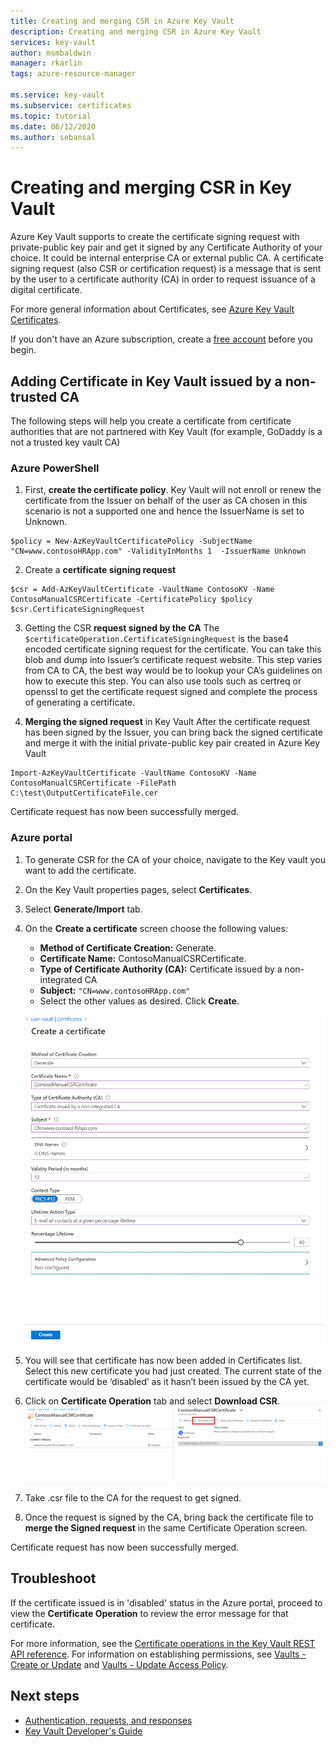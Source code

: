 ```yaml
---
title: Creating and merging CSR in Azure Key Vault 
description: Creating and merging CSR in Azure Key Vault 
services: key-vault
author: msmbaldwin
manager: rkarlin
tags: azure-resource-manager

ms.service: key-vault
ms.subservice: certificates
ms.topic: tutorial
ms.date: 06/12/2020
ms.author: sebansal
---
```


# Creating and merging CSR in Key Vault 

Azure Key Vault supports to create the certificate signing request with private-public key pair and get it signed by any Certificate Authority of your choice. It could be internal enterprise CA or external public CA. A certificate  signing request (also CSR or certification request) is a message that is sent by the user to a certificate authority (CA) in order to request issuance of a digital certificate.

For more general information about Certificates, see [Azure Key Vault Certificates](/azure/key-vault/certificates/about-certificates).

If you don't have an Azure subscription, create a [free account](https://azure.microsoft.com/free/?WT.mc_id=A261C142F) before you begin.

## Adding Certificate in Key Vault issued by a non-trusted CA

The following steps will help you create a certificate from certificate authorities that are not partnered with Key Vault (for example, GoDaddy is a not a trusted key vault CA) 


### Azure PowerShell



1.  First, **create the certificate policy**. Key Vault will not enroll or renew the certificate from the Issuer on behalf of the user as CA chosen in this scenario is not a supported one and hence the IssuerName is set to Unknown.

```azurepowershell
$policy = New-AzKeyVaultCertificatePolicy -SubjectName "CN=www.contosoHRApp.com" -ValidityInMonths 1  -IssuerName Unknown
```


2. Create a **certificate signing request**

```azurepowershell
$csr = Add-AzKeyVaultCertificate -VaultName ContosoKV -Name ContosoManualCSRCertificate -CertificatePolicy $policy
$csr.CertificateSigningRequest
```

3. Getting the CSR **request signed by the CA**
The `$certificateOperation.CertificateSigningRequest` is the base4 encoded certificate signing request for the certificate. You can take this blob and dump into Issuer’s certificate request website. This step varies from CA to CA, the best way would be to lookup your CA’s guidelines on how to execute this step. You can also use tools such as certreq or openssl to get the certificate request signed and complete the process of generating a certificate.


4. **Merging the signed request** in Key Vault
After the certificate request has been signed by the Issuer, you can bring back the signed certificate and merge it with the initial private-public key pair created in Azure Key Vault

```azurepowershell-interactive
Import-AzKeyVaultCertificate -VaultName ContosoKV -Name ContosoManualCSRCertificate -FilePath C:\test\OutputCertificateFile.cer
```

Certificate request has now been successfully merged.

### Azure portal

1.	To generate CSR for the CA of your choice, navigate to the Key vault you want to add the certificate.
2.	On the Key Vault properties pages, select **Certificates**.
3.	Select **Generate/Import** tab.
4.	On the **Create a certificate** screen choose the following values:
    - **Method of Certificate Creation:** Generate.
    - **Certificate Name:** ContosoManualCSRCertificate.
    - **Type of Certificate Authority (CA):** Certificate issued by a non-integrated CA
    - **Subject:** `"CN=www.contosoHRApp.com"`
    - Select the other values as desired. Click **Create**.

    ![Certificate properties](../media/certificates/create-csr-merge-csr/create-certificate.png)
6.	You will see that certificate has now been added in Certificates list. Select this new certificate you had just created. The current state of the certificate would be ‘disabled’ as it hasn’t been issued by the CA yet.
7. Click on **Certificate Operation** tab and select **Download CSR**.
 ![Certificate properties](../media/certificates/create-csr-merge-csr/download-csr.png)

8.	Take .csr file to the CA for the request to get signed.
9.	Once the request is signed by the CA, bring back the certificate file to **merge the Signed request** in the same Certificate Operation screen.

Certificate request has now been successfully merged.

## Troubleshoot

If the certificate issued is in 'disabled' status in the Azure portal, proceed to view the **Certificate Operation** to review the error message for that certificate.

For more information, see the [Certificate operations in the Key Vault REST API reference](/rest/api/keyvault). For information on establishing permissions, see [Vaults - Create or Update](/rest/api/keyvault/vaults/createorupdate) and [Vaults - Update Access Policy](/rest/api/keyvault/vaults/updateaccesspolicy).

## Next steps

- [Authentication, requests, and responses](../general/authentication-requests-and-responses.md)
- [Key Vault Developer's Guide](../general/developers-guide.md)
